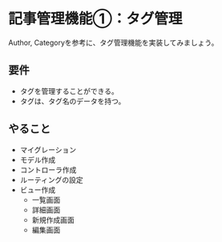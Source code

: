 # 記事管理機能①：タグ管理

Author, Categoryを参考に、タグ管理機能を実装してみましょう。

## 要件

- タグを管理することができる。
- タグは、タグ名のデータを持つ。

## やること

- マイグレーション
- モデル作成
- コントローラ作成
- ルーティングの設定
- ビュー作成
  - 一覧画面
  - 詳細画面
  - 新規作成画面
  - 編集画面
